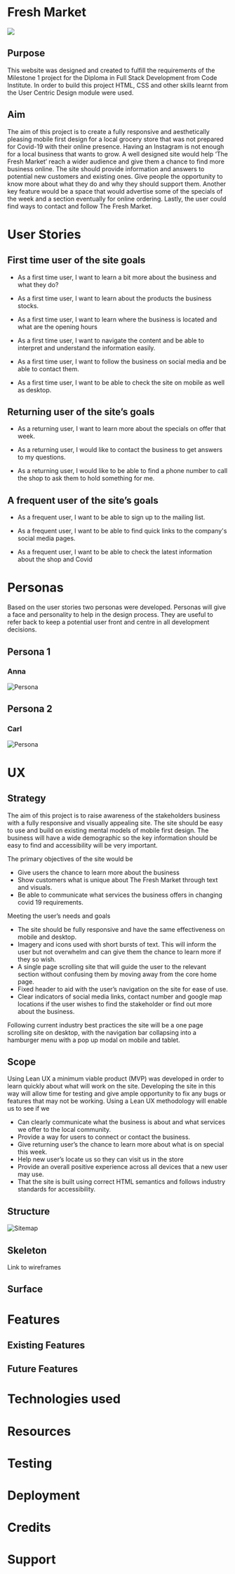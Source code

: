 # Fresh Market

<img src="https://github.com/Ciaranwbrady/MS1_Fresh_Market/blob/master/assets/docs/Fresh%20Market%20logo.png?raw=true" style="margin: 0;">

## Purpose 

This website was designed and created to fulfill the requirements of the Milestone 1 project for the Diploma in Full Stack Development from Code Institute. In order to build this project HTML, CSS and other skills learnt from the User Centric Design module were used. 

## Aim 

The aim of this project is to create a fully responsive and aesthetically pleasing mobile first design for a local grocery store that was not prepared for Covid-19 with their online presence. Having an Instagram is not enough for a local business that wants to grow. A well designed site would help ‘The Fresh Market’ reach a wider audience and give them a chance to find more business online. The site should provide information and answers to potential new customers and existing ones. Give people the opportunity to know more about what they do and why they should support them. Another key feature would be  a space that would advertise some of the specials of the week and a section eventually for online ordering. Lastly, the user could find ways to contact and follow The Fresh Market.

# User Stories

## First time user of the site goals

- As a first time user, I want to learn a bit more about the business and what they do?

- As a first time user, I want to learn about the products the business stocks. 

- As a first time user, I want to learn where the business is located and what are the opening hours

- As a first time user, I want to navigate the content and be able to interpret and understand the information easily.

- As a first time user, I want to follow the business on social media and be able to contact them. 

- As a first time user, I want to be able to check the site on mobile as well as desktop. 


## Returning user of the site’s goals

- As a returning user, I want to learn more about the specials on offer that week.

- As a returning user, I would like to contact the business to get answers to my questions. 

- As a returning user, I would like to be able to find a phone number to call the shop to ask them to hold something for me. 


## A frequent user of the site’s goals

- As a frequent user, I want to be able to sign up to the mailing list.

- As a frequent user, I want to be able to find quick links to the company's social media pages. 

- As a frequent user, I want to be able to check the latest information about the shop and Covid


# Personas

Based on the user stories two personas were developed. Personas will give a face and personality to help in the design process. They are useful to refer back to keep a potential user front and centre in all development decisions.

## Persona 1

### Anna

![Persona](https://github.com/Ciaranwbrady/MS1_Fresh_Market/blob/master/assets/docs/personas/Anna%20-%20Persona%201%20%E2%80%93%201.png?raw=true)
## Persona 2

### Carl

![Persona](https://github.com/Ciaranwbrady/MS1_Fresh_Market/blob/master/assets/docs/personas/Carl%20-%20Persona%201.png?raw=true)


# UX

## Strategy 


The aim of this project is to raise awareness of the stakeholders business with a fully responsive and visually appealing site. The site should be easy to use and build on existing mental models of mobile first design. The business will have a wide demographic so the key information should be easy to find and accessibility will be very important. 

The primary objectives of the site would be 

- Give users the chance to learn more about the business
- Show customers what is unique about The Fresh Market through text and visuals. 
- Be able to communicate what services the business offers in changing covid 19 requirements.

Meeting the user’s needs and goals

- The site should be fully responsive and have the same effectiveness on mobile and desktop.
- Imagery and icons used with short bursts of text. This will inform the user but not overwhelm and can give them the chance to learn more if they so wish.
- A single page scrolling site that will guide the user to the relevant section without confusing them by moving away from the core home page. 
- Fixed header to aid with the user’s navigation on the site for ease of use. 
- Clear indicators of social media links, contact number and google map locations if the user wishes to find the stakeholder or find out more about the business.

Following current industry best practices the site will be a one page scrolling site on desktop, with the navigation bar collapsing into a hamburger menu with a pop up modal on mobile and tablet. 

## Scope

Using Lean UX a minimum viable product (MVP) was developed in order to learn quickly about what will work on the site. Developing the site in this way will allow time for testing and give ample opportunity to fix any bugs or features that may not be working. Using a Lean UX methodology will enable us to see if we 

- Can clearly communicate what the business is about and what services we offer to the local community. 
- Provide a way for users to connect or contact the business.
- Give returning user’s the chance to learn more about what is on special this week.
- Help new user’s locate us so they can visit us in the store
- Provide an overall positive experience across all devices that a new user may use. 
- That the site is built using correct HTML semantics and follows industry standards for accessibility. 


## Structure

![Sitemap](https://github.com/Ciaranwbrady/MS1_Fresh_Market/blob/master/assets/docs/Information%20Arch..png?raw=true)

## Skeleton

Link to wireframes

## Surface


# Features 

## Existing Features 
## Future Features 

# Technologies used

# Resources 

# Testing 

# Deployment 

# Credits 

# Support 